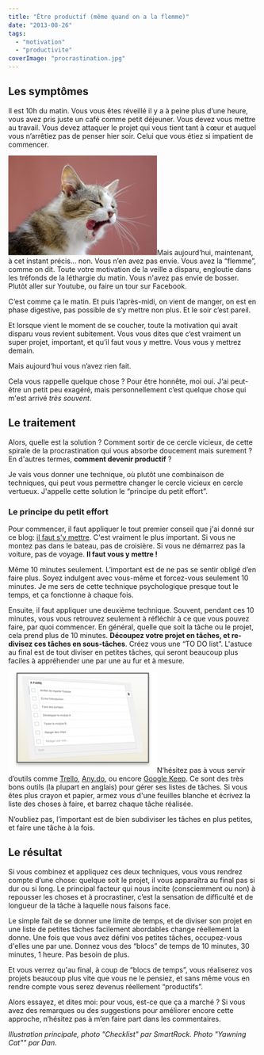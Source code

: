 ```yaml
---
title: "Être productif (même quand on a la flemme)"
date: "2013-08-26"
tags:
  - "motivation"
  - "productivite"
coverImage: "procrastination.jpg"
---
```


## Les symptômes

Il est 10h du matin. Vous vous êtes réveillé il y a à peine plus d‘une heure, vous avez pris juste un café comme petit déjeuner. Vous devez vous mettre au travail. Vous devez attaquer le projet qui vous tient tant à cœur et auquel vous n’arrêtiez pas de penser hier soir. Celui que vous étiez si impatient de commencer.

![La flemme](images/flemme-300x201.jpg)Mais aujourd‘hui, maintenant, à cet instant précis… non. Vous n’en avez pas envie. Vous avez la “flemme”, comme on dit. Toute votre motivation de la veille a disparu, engloutie dans les tréfonds de la léthargie du matin. Vous n'avez pas envie de bosser. Plutôt aller sur Youtube, ou faire un tour sur Facebook.

C‘est comme ça le matin. Et puis l’après-midi, on vient de manger, on est en phase digestive, pas possible de s‘y mettre non plus. Et le soir c’est pareil.

Et lorsque vient le moment de se coucher, toute la motivation qui avait disparu vous revient subitement. Vous vous dites que c‘est vraiment un super projet, important, et qu’il faut vous y mettre. Vous vous y mettrez demain.

Mais aujourd‘hui vous n’avez rien fait.

Cela vous rappelle quelque chose ? Pour être honnête, moi oui. J‘ai peut-être un petit peu exagéré, mais personnellement c’est quelque chose qui m'est arrivé _très souvent_.

## Le traitement

Alors, quelle est la solution ? Comment sortir de ce cercle vicieux, de cette spirale de la procrastination qui vous absorbe doucement mais surement ? En d'autres termes, **comment devenir productif** ?

Je vais vous donner une technique, où plutôt une combinaison de techniques, qui peut vous permettre changer le cercle vicieux en cercle vertueux. J'appelle cette solution le “principe du petit effort”.

### Le principe du petit effort

Pour commencer, il faut appliquer le tout premier conseil que j'ai donné sur ce blog: [il faut s'y mettre](https://www.smartrock.fr/blog/la-cle-cest-de-sy-mettre/). C'est vraiment le plus important. Si vous ne montez pas dans le bateau, pas de croisière. Si vous ne démarrez pas la voiture, pas de voyage. **Il faut vous y mettre !**

Même 10 minutes seulement. L‘important est de ne pas se sentir obligé d’en faire plus. Soyez indulgent avec vous-même et forcez-vous seulement 10 minutes. Je me sers de cette technique psychologique presque tout le temps, et ça fonctionne à chaque fois.

Ensuite, il faut appliquer une deuxième technique. Souvent, pendant ces 10 minutes, vous vous retrouvez seulement à réfléchir à ce que vous pouvez faire, par quoi commencer. En général, quelle que soit la tâche ou le projet, cela prend plus de 10 minutes. **Découpez votre projet en tâches, et re-divisez ces tâches en sous-tâches**. Créez vous une “TO DO list”. L'astuce au final est de tout diviser en petites tâches, qui seront beaucoup plus faciles à appréhender une par une au fur et à mesure.

![checklist](images/checklist-300x204.png)N‘hésitez pas à vous servir d’outils comme [Trello](https://trello.com/), [Any.do](http://www.any.do/), ou encore [Google Keep](https://keep.google.com/). Ce sont des très bons outils (la plupart en anglais) pour gérer ses listes de tâches. Si vous êtes plus crayon et papier, armez vous d'une feuilles blanche et écrivez la liste des choses à faire, et barrez chaque tâche réalisée.

N‘oubliez pas, l’important est de bien subdiviser les tâches en plus petites, et faire une tâche à la fois.

## Le résultat

Si vous combinez et appliquez ces deux techniques, vous vous rendrez compte d‘une chose: quelque soit le projet, il vous apparaîtra au final pas si dur ou si long. Le principal facteur qui nous incite (consciemment ou non) à repousser les choses et à procrastiner, c’est la sensation de difficulté et de longueur de la tâche à laquelle nous faisons face.

Le simple fait de se donner une limite de temps, et de diviser son projet en une liste de petites tâches facilement abordables change réellement la donne. Une fois que vous avez défini vos petites tâches, occupez-vous d'elles une par une. Donnez vous des “blocs” de temps de 10 minutes, 30 minutes, 1 heure. Pas besoin de plus.

Et vous verrez qu'au final, à coup de “blocs de temps”, vous réaliserez vos projets beaucoup plus vite que vous ne le pensiez, et sans même vous en rendre compte vous serez devenus réellement “productifs”.

Alors essayez, et dites moi: pour vous, est-ce que ça a marché ? Si vous avez des remarques ou des suggestions pour améliorer encore cette approche, n‘hésitez pas à m’en faire part dans les commentaires.

_Illustration principale, photo "Checklist" par SmartRock. Photo "Yawning Cat"" par Dan._
